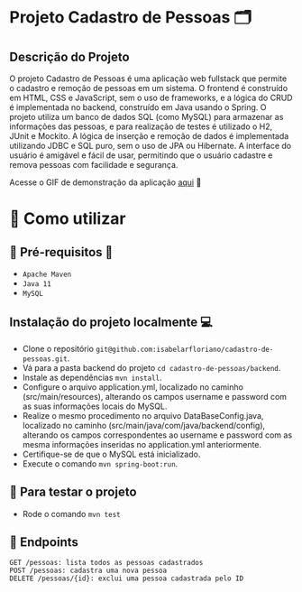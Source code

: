#  Projeto Cadastro de Pessoas 🗂️

## Descrição do Projeto

O projeto Cadastro de Pessoas é uma aplicação web fullstack que permite o cadastro e remoção de pessoas em um sistema. O frontend é construído em HTML, CSS e JavaScript, sem o uso de frameworks, e a lógica do CRUD é implementada no backend, construído em Java usando o Spring. O projeto utiliza um banco de dados SQL (como MySQL) para armazenar as informações das pessoas, e para realização de testes é utilizado o H2, JUnit e Mockito. A lógica de inserção e remoção de dados é implementada utilizando JDBC e SQL puro, sem o uso de JPA ou Hibernate. A interface do usuário é amigável e fácil de usar, permitindo que o usuário cadastre e remova pessoas com facilidade e segurança.

Acesse o GIF de demonstração da aplicação [aqui](image/ezgif.com-video-to-gif.gif) :movie_camera:

# :rotating_light: Como utilizar
## :round_pushpin: Pré-requisitos :memo:
- `Apache Maven`
- `Java 11`
- `MySQL`

## Instalação do projeto localmente :computer:

- Clone o repositório
 `git@github.com:isabelarfloriano/cadastro-de-pessoas.git`.
 - Vá para a pasta backend do projeto
 `cd cadastro-de-pessoas/backend`.
 - Instale as dependências
 `mvn install`.
 - Configure o arquivo application.yml, localizado no caminho (src/main/resources), alterando os campos username e password com as suas informações locais do MySQL.
 - Realize o mesmo procedimento no arquivo DataBaseConfig.java, localizado no caminho (src/main/java/com/java/backend/config), alterando os campos correspondentes ao username e password com as mesma informações inseridas no application.yml anteriormente.
 - Certifique-se de que o MySQL está inicializado.
 - Execute o comando
 `mvn spring-boot:run`.

## :pushpin: Para testar o projeto
-   Rode o comando
`mvn test`

## :triangular_flag_on_post: Endpoints
```
GET /pessoas: lista todos as pessoas cadastrados
POST /pessoas: cadastra uma nova pessoa
DELETE /pessoas/{id}: exclui uma pessoa cadastrada pelo ID 
